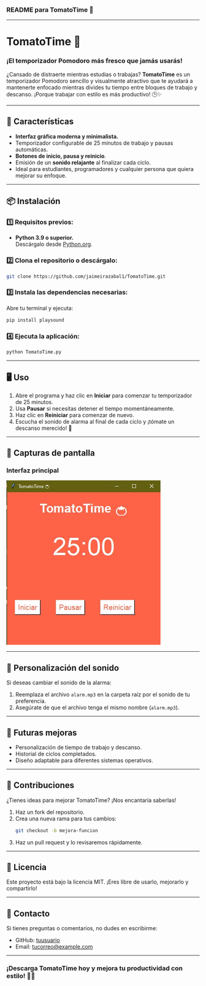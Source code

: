 ### **README para TomatoTime 🍅**

---

# **TomatoTime 🍅**
### ¡El temporizador Pomodoro más fresco que jamás usarás!

¿Cansado de distraerte mientras estudias o trabajas? **TomatoTime** es un temporizador Pomodoro sencillo y visualmente atractivo que te ayudará a mantenerte enfocado mientras divides tu tiempo entre bloques de trabajo y descanso. ¡Porque trabajar con estilo es más productivo! 🕒✨

---

## **🎉 Características**
- **Interfaz gráfica moderna y minimalista.**
- Temporizador configurable de 25 minutos de trabajo y pausas automáticas.
- **Botones de inicio, pausa y reinicio**.
- Emisión de un **sonido relajante** al finalizar cada ciclo.
- Ideal para estudiantes, programadores y cualquier persona que quiera mejorar su enfoque.

---

## **📦 Instalación**
### 1️⃣ Requisitos previos:
- **Python 3.9 o superior.**  
  Descárgalo desde [Python.org](https://www.python.org/).

### 2️⃣ Clona el repositorio o descárgalo:
```bash
git clone https://github.com/jaimeirazabal1/TomatoTime.git
```

### 3️⃣ Instala las dependencias necesarias:
Abre tu terminal y ejecuta:
```bash
pip install playsound
```

### 4️⃣ Ejecuta la aplicación:
```bash
python TomatoTime.py
```

---

## **🖥️ Uso**
1. Abre el programa y haz clic en **Iniciar** para comenzar tu temporizador de 25 minutos.
2. Usa **Pausar** si necesitas detener el tiempo momentáneamente.
3. Haz clic en **Reiniciar** para comenzar de nuevo.
4. Escucha el sonido de alarma al final de cada ciclo y ¡tómate un descanso merecido! 🍅

---

## **📸 Capturas de pantalla**
### **Interfaz principal**
![Interfaz Principal](tomatotime.jpg)

---

## **🎵 Personalización del sonido**
Si deseas cambiar el sonido de la alarma:
1. Reemplaza el archivo `alarm.mp3` en la carpeta raíz por el sonido de tu preferencia.
2. Asegúrate de que el archivo tenga el mismo nombre (`alarm.mp3`).

---

## **🚀 Futuras mejoras**
- Personalización de tiempo de trabajo y descanso.
- Historial de ciclos completados.
- Diseño adaptable para diferentes sistemas operativos.

---

## **🤝 Contribuciones**
¿Tienes ideas para mejorar TomatoTime? ¡Nos encantaría saberlas!  
1. Haz un fork del repositorio.
2. Crea una nueva rama para tus cambios:  
   ```bash
   git checkout -b mejora-funcion
   ```
3. Haz un pull request y lo revisaremos rápidamente.

---

## **📝 Licencia**
Este proyecto está bajo la licencia MIT. ¡Eres libre de usarlo, mejorarlo y compartirlo!

---

## **📧 Contacto**
Si tienes preguntas o comentarios, no dudes en escribirme:  
- GitHub: [tuusuario](https://github.com/jaimeirazabal1)  
- Email: [tucorreo@example.com](mailto:jaimeirazabal1@gmail.com)

---

### ¡Descarga TomatoTime hoy y mejora tu productividad con estilo! 🍅✨

